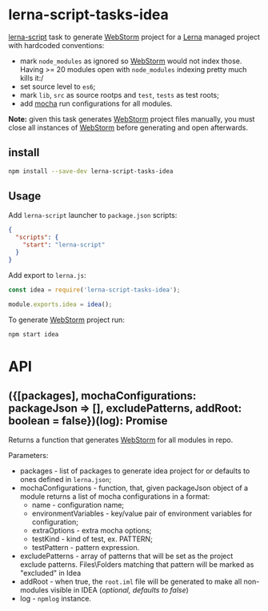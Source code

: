 # lerna-script-tasks-idea

[lerna-script](../../lerna-script) task to generate [WebStorm](https://www.jetbrains.com/webstorm/) project for a [Lerna](https://lernajs.io/) managed project with hardcoded conventions:

- mark `node_modules` as ignored so [WebStorm](https://www.jetbrains.com/webstorm/) would not index those. Having >= 20 modules open with `node_modules` indexing pretty much kills it:/
- set source level to `es6`;
- mark `lib`, `src` as source rootps and `test`, `tests` as test roots;
- add [mocha](https://mochajs.org/) run configurations for all modules.

**Note:** given this task generates [WebStorm](https://www.jetbrains.com/webstorm/) project files manually, you must close all instances of [WebStorm](https://www.jetbrains.com/webstorm/) before generating and open afterwards.

## install

```bash
npm install --save-dev lerna-script-tasks-idea
```

## Usage

Add `lerna-script` launcher to `package.json` scripts:

```json
{
  "scripts": {
    "start": "lerna-script"
  }
}
```

Add export to `lerna.js`:

```js
const idea = require('lerna-script-tasks-idea');

module.exports.idea = idea();
```

To generate [WebStorm](https://www.jetbrains.com/webstorm/) project run:

```bash
npm start idea
```

# API

## ({[packages], mochaConfigurations: packageJson => [], excludePatterns, addRoot: boolean = false})(log): Promise

Returns a function that generates [WebStorm](https://www.jetbrains.com/webstorm/) for all modules in repo.

Parameters:

- packages - list of packages to generate idea project for or defaults to ones defined in `lerna.json`;
- mochaConfigurations - function, that, given packageJson object of a module returns a list of mocha configurations in a format:
  - name - configuration name;
  - environmentVariables - key/value pair of environment variables for configuration;
  - extraOptions - extra mocha options;
  - testKind - kind of test, ex. PATTERN;
  - testPattern - pattern expression.
- excludePatterns - array of patterns that will be set as the project exclude patterns. Files\Folders matching that pattern will be marked as "excluded" in Idea
- addRoot - when true, the `root.iml` file will be generated to make all non-modules visible in IDEA (_optional, defaults to false_)
- log - `npmlog` instance.
